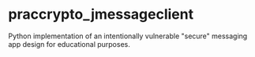 # praccrypto_jmessageclient
Python implementation of an intentionally vulnerable "secure" messaging app design for educational purposes.
